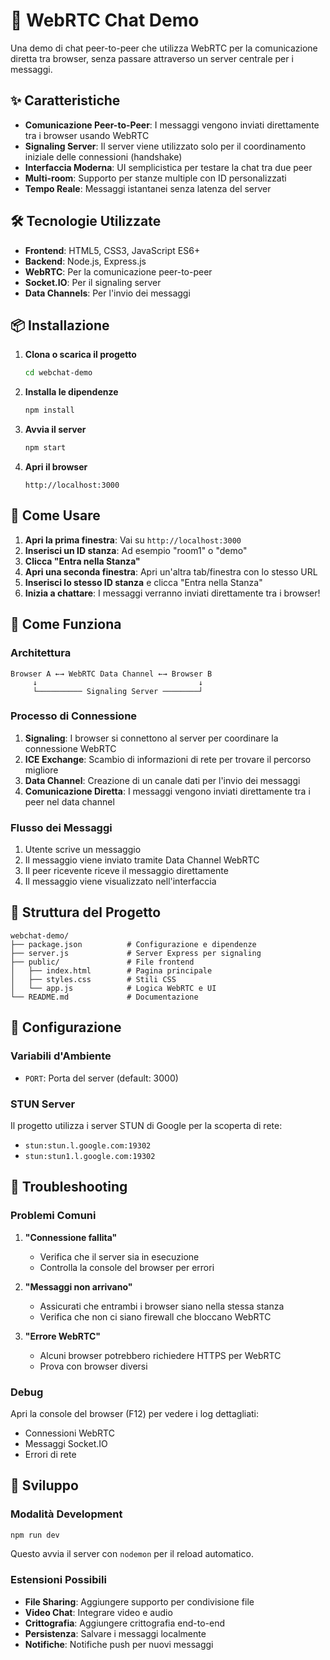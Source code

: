 # 🚀 WebRTC Chat Demo

Una demo di chat peer-to-peer che utilizza WebRTC per la comunicazione diretta tra browser, senza passare attraverso un server centrale per i messaggi.

## ✨ Caratteristiche

- **Comunicazione Peer-to-Peer**: I messaggi vengono inviati direttamente tra i browser usando WebRTC
- **Signaling Server**: Il server viene utilizzato solo per il coordinamento iniziale delle connessioni (handshake)
- **Interfaccia Moderna**: UI semplicistica per testare la chat tra due peer
- **Multi-room**: Supporto per stanze multiple con ID personalizzati
- **Tempo Reale**: Messaggi istantanei senza latenza del server

## 🛠️ Tecnologie Utilizzate

- **Frontend**: HTML5, CSS3, JavaScript ES6+
- **Backend**: Node.js, Express.js
- **WebRTC**: Per la comunicazione peer-to-peer
- **Socket.IO**: Per il signaling server
- **Data Channels**: Per l'invio dei messaggi

## 📦 Installazione

1. **Clona o scarica il progetto**
   ```bash
   cd webchat-demo
   ```

2. **Installa le dipendenze**
   ```bash
   npm install
   ```

3. **Avvia il server**
   ```bash
   npm start
   ```

4. **Apri il browser**
   ```
   http://localhost:3000
   ```

## 🚀 Come Usare

1. **Apri la prima finestra**: Vai su `http://localhost:3000`
2. **Inserisci un ID stanza**: Ad esempio "room1" o "demo"
3. **Clicca "Entra nella Stanza"**
4. **Apri una seconda finestra**: Apri un'altra tab/finestra con lo stesso URL
5. **Inserisci lo stesso ID stanza** e clicca "Entra nella Stanza"
6. **Inizia a chattare**: I messaggi verranno inviati direttamente tra i browser!

## 🔧 Come Funziona

### Architettura

```
Browser A ←→ WebRTC Data Channel ←→ Browser B
     ↓                                    ↓
     └────────── Signaling Server ────────┘
```

### Processo di Connessione

1. **Signaling**: I browser si connettono al server per coordinare la connessione WebRTC
2. **ICE Exchange**: Scambio di informazioni di rete per trovare il percorso migliore
3. **Data Channel**: Creazione di un canale dati per l'invio dei messaggi
4. **Comunicazione Diretta**: I messaggi vengono inviati direttamente tra i peer nel data channel

### Flusso dei Messaggi

1. Utente scrive un messaggio
2. Il messaggio viene inviato tramite Data Channel WebRTC
3. Il peer ricevente riceve il messaggio direttamente
4. Il messaggio viene visualizzato nell'interfaccia

## 📁 Struttura del Progetto

```
webchat-demo/
├── package.json          # Configurazione e dipendenze
├── server.js             # Server Express per signaling
├── public/               # File frontend
│   ├── index.html        # Pagina principale
│   ├── styles.css        # Stili CSS
│   └── app.js            # Logica WebRTC e UI
└── README.md             # Documentazione
```

## 🔧 Configurazione

### Variabili d'Ambiente

- `PORT`: Porta del server (default: 3000)

### STUN Server

Il progetto utilizza i server STUN di Google per la scoperta di rete:
- `stun:stun.l.google.com:19302`
- `stun:stun1.l.google.com:19302`

## 🐛 Troubleshooting

### Problemi Comuni

1. **"Connessione fallita"**
   - Verifica che il server sia in esecuzione
   - Controlla la console del browser per errori

2. **"Messaggi non arrivano"**
   - Assicurati che entrambi i browser siano nella stessa stanza
   - Verifica che non ci siano firewall che bloccano WebRTC

3. **"Errore WebRTC"**
   - Alcuni browser potrebbero richiedere HTTPS per WebRTC
   - Prova con browser diversi

### Debug

Apri la console del browser (F12) per vedere i log dettagliati:
- Connessioni WebRTC
- Messaggi Socket.IO
- Errori di rete

## 🚀 Sviluppo

### Modalità Development

```bash
npm run dev
```

Questo avvia il server con `nodemon` per il reload automatico.

### Estensioni Possibili

- **File Sharing**: Aggiungere supporto per condivisione file
- **Video Chat**: Integrare video e audio
- **Crittografia**: Aggiungere crittografia end-to-end
- **Persistenza**: Salvare i messaggi localmente
- **Notifiche**: Notifiche push per nuovi messaggi

